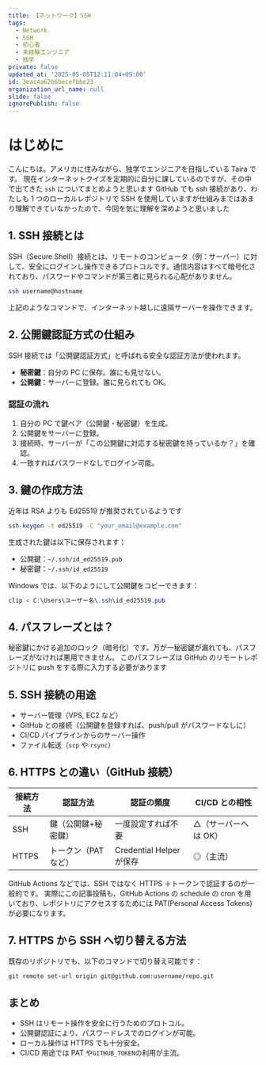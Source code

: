 ```yaml
---
title: 【ネットワーク】SSH
tags:
  - Network
  - SSH
  - 初心者
  - 未経験エンジニア
  - 独学
private: false
updated_at: '2025-05-05T12:11:04+09:00'
id: 3eac4a62b6becefbbe23
organization_url_name: null
slide: false
ignorePublish: false
---
```


# はじめに

こんにちは。アメリカに住みながら、独学でエンジニアを目指している Taira です。
現在インターネットクイズを定期的に自分に課しているのですが、その中で出てきた `ssh` についてまとめようと思います
GitHub でも ssh 接続があり、わたしも 1 つのローカルレポジトリで SSH を使用していますが仕組みまではあまり理解できていなかったので、今回を気に理解を深めようと思いました

## 1. SSH 接続とは

SSH（Secure Shell）接続とは、リモートのコンピュータ（例：サーバー）に対して、安全にログインし操作できるプロトコルです。通信内容はすべて暗号化されており、パスワードやコマンドが第三者に見られる心配がありません。

```bash
ssh username@hostname
```

上記のようなコマンドで、インターネット越しに遠隔サーバーを操作できます。

## 2. 公開鍵認証方式の仕組み

SSH 接続では「公開鍵認証方式」と呼ばれる安全な認証方法が使われます。

- **秘密鍵**：自分の PC に保存。誰にも見せない。
- **公開鍵**：サーバーに登録。誰に見られても OK。

### 認証の流れ

1. 自分の PC で鍵ペア（公開鍵・秘密鍵）を生成。
2. 公開鍵をサーバーに登録。
3. 接続時、サーバーが「この公開鍵に対応する秘密鍵を持っているか？」を確認。
4. 一致すればパスワードなしでログイン可能。

## 3. 鍵の作成方法

近年は RSA よりも Ed25519 が推奨されているようです

```bash
ssh-keygen -t ed25519 -C "your_email@example.com"
```

生成された鍵は以下に保存されます：

- 公開鍵：`~/.ssh/id_ed25519.pub`
- 秘密鍵：`~/.ssh/id_ed25519`

Windows では、以下のようにして公開鍵をコピーできます：

```powershell
clip < C:\Users\ユーザー名\.ssh\id_ed25519.pub
```

## 4. パスフレーズとは？

秘密鍵にかける追加のロック（暗号化）です。万が一秘密鍵が漏れても、パスフレーズがなければ悪用できません。
このパスフレーズは GitHub のリモートレポジトリに push をする際に入力する必要があります

## 5. SSH 接続の用途

- サーバー管理（VPS, EC2 など）
- GitHub との接続（公開鍵を登録すれば、push/pull がパスワードなしに）
- CI/CD パイプラインからのサーバー操作
- ファイル転送（`scp` や `rsync`）

## 6. HTTPS との違い（GitHub 接続）

| 接続方法 | 認証方法             | 認証の頻度               | CI/CD との相性       |
| -------- | -------------------- | ------------------------ | -------------------- |
| SSH      | 鍵（公開鍵+秘密鍵）  | 一度設定すれば不要       | △（サーバーへは OK） |
| HTTPS    | トークン（PAT など） | Credential Helper が保存 | ◎（主流）            |

GitHub Actions などでは、SSH ではなく HTTPS ＋トークンで認証するのが一般的です。
実際にこの記事投稿も、GitHub Actions の schedule の cron を用いており、レポジトリにアクセスするためには PAT(Personal Access Tokens)が必要になります。

## 7. HTTPS から SSH へ切り替える方法

既存のリポジトリでも、以下のコマンドで切り替え可能です：

```bash
git remote set-url origin git@github.com:username/repo.git
```

## まとめ

- SSH はリモート操作を安全に行うためのプロトコル。
- 公開鍵認証により、パスワードレスでのログインが可能。
- ローカル操作は HTTPS でも十分安全。
- CI/CD 用途では PAT や`GITHUB_TOKEN`の利用が主流。
